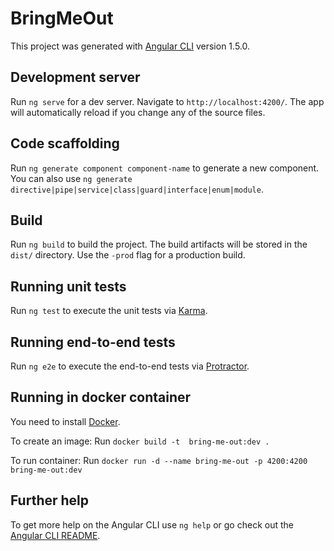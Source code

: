 # BringMeOut

This project was generated with [Angular CLI](https://github.com/angular/angular-cli) version 1.5.0.

## Development server

Run `ng serve` for a dev server. Navigate to `http://localhost:4200/`. The app will automatically reload if you change any of the source files.

## Code scaffolding

Run `ng generate component component-name` to generate a new component. You can also use `ng generate directive|pipe|service|class|guard|interface|enum|module`.

## Build

Run `ng build` to build the project. The build artifacts will be stored in the `dist/` directory. Use the `-prod` flag for a production build.

## Running unit tests

Run `ng test` to execute the unit tests via [Karma](https://karma-runner.github.io).

## Running end-to-end tests

Run `ng e2e` to execute the end-to-end tests via [Protractor](http://www.protractortest.org/).

## Running in docker container

You need to install [Docker](https://www.docker.com/).

To create an image:
Run `docker build -t  bring-me-out:dev .` 

To run container:
Run `docker run -d --name bring-me-out -p 4200:4200 bring-me-out:dev`



## Further help

To get more help on the Angular CLI use `ng help` or go check out the [Angular CLI README](https://github.com/angular/angular-cli/blob/master/README.md).
